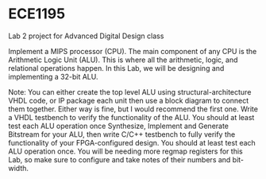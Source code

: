 # ECE1195
Lab 2 project for Advanced Digital Design class

Implement a MIPS processor (CPU). The main component of any CPU is the Arithmetic Logic Unit (ALU). This is where all the arithmetic, logic,
and relational operations happen. In this Lab, we will be designing and implementing a 32-bit ALU.

Note:
You can either create the top level ALU using structural-architecture VHDL code, or IP package each unit then use a block diagram to connect them together. Either way is fine, but I would recommend the first one.
Write a VHDL testbench to verify the functionality of the ALU. You should at least test each ALU operation once 
Synthesize, Implement and Generate Bitstream for your ALU, then write C/C++ testbench to fully verify the functionality of your FPGA-configured design. You should at least test each ALU operation once. You will be needing more regmap registers for this Lab, so make sure to configure and take notes of their numbers and bit-width.
